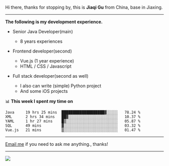 Hi there, thanks for stopping by, this is **Jiaqi Gu** from China, base in Jiaxing.

---

**The following is my development experience.**

- Senior Java Developer(main)
  - 8 years experiences

- Frontend developer(second)
  - Vue.js (1 year experience)
  - HTML / CSS / Javascript
  
- Full stack developer(second as well)
  - I also can write (simple) Python project
  - And some iOS projects

📊 **This week I spent my time on**
<!--START_SECTION:waka-->
```text
Java     19 hrs 25 mins  ███████████████████▓░░░░░   78.24 % 
XML      2 hrs 34 mins   ██▓░░░░░░░░░░░░░░░░░░░░░░   10.37 % 
YAML     1 hr 27 mins    █▒░░░░░░░░░░░░░░░░░░░░░░░   05.87 % 
SQL      49 mins         ▓░░░░░░░░░░░░░░░░░░░░░░░░   03.32 % 
Vue.js   21 mins         ▒░░░░░░░░░░░░░░░░░░░░░░░░   01.47 % 
```
<!--END_SECTION:waka-->

---

[Email me](mailto:droidqw@gmail.com?subject=Hiring_from_GitHub) if you need to ask me anything., thanks!

---

![]( https://visitor-badge.glitch.me/badge?page_id=githubgujiaqi)
